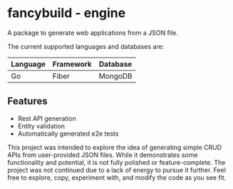 # fancybuild - engine

A package to generate web applications from a JSON file.

The current supported languages and databases are:

| Language | Framework | Database |
|----------|-----------|----------|
| Go       | Fiber     | MongoDB  |

## Features

* Rest API generation
* Entity validation
* Automatically generated e2e tests

This project was intended to explore the idea of generating simple CRUD APIs from user-provided JSON files. While it demonstrates some functionality and potential, it is not fully polished or feature-complete. The project was not continued due to a lack of energy to pursue it further. Feel free to explore, copy, experiment with, and modify the code as you see fit.
